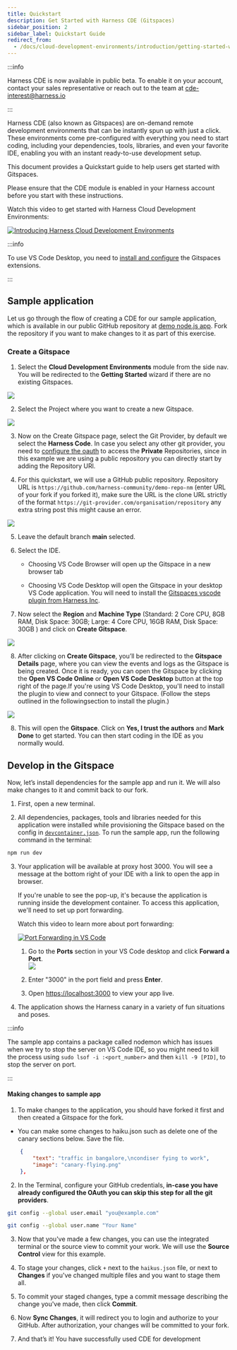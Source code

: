 ```yaml
---
title: Quickstart 
description: Get Started with Harness CDE (Gitspaces)
sidebar_position: 2
sidebar_label: Quickstart Guide
redirect_from:
  - /docs/cloud-development-environments/introduction/getting-started-with-cde
---
```


:::info

Harness CDE is now available in public beta. To enable it on your account, contact your sales representative or reach out to the team at cde-interest@harness.io 

:::

Harness CDE (also known as Gitspaces) are on-demand remote development environments that can be instantly spun up with just a click. These environments come pre-configured with everything you need to start coding, including your dependencies, tools, libraries, and even your favorite IDE, enabling you with an instant ready-to-use development setup.

This document provides a Quickstart guide to help users get started with Gitspaces. 

Please ensure that the CDE module is enabled in your Harness account before you start with these instructions. 

Watch this video to get started with Harness Cloud Development Environments:

[![Introducing Harness Cloud Development Environments](https://markdown-videos-api.jorgenkh.no/url?url=https%3A%2F%2Fyoutu.be%2F73eGzg3qs8w%3Fsi%3D32qGSyxMDWlN-UfL)](https://youtu.be/73eGzg3qs8w?si=32qGSyxMDWlN-UfL)


:::info

To use VS Code Desktop, you need to [install and configure](#install-gitspace-vs-code-extension-for-vs-code-desktop) the Gitspaces extensions.  

:::

## Sample application

Let us go through the flow of creating a CDE for our sample application, which is available in our public GitHub repository at [demo node.js app](https://github.com/harness-community/demo-repo-nm). Fork the repository if you want to make changes to it as part of this exercise. 

### Create a Gitspace

1. Select the **Cloud Development Environments** module from the side nav. You will be redirected to the **Getting Started** wizard if there are no existing Gitspaces. 

![](./static/select-module.png)

2. Select the Project where you want to create a new Gitspace. 

![](./static/select-project.png)

3. Now on the Create Gitspace page, select the Git Provider, by default we select the **Harness Code**. In case you select any other git provider, you need to [configure the oauth](https://developer.harness.io/docs/platform/git-experience/oauth-integration/#configure-oauth-for-git-provider) to access the **Private** Repositories, since in this example we are using a public repository you can directly start by adding the Repository URl.

4. For this quickstart, we will use a GitHub public repository. Repository URL is `https://github.com/harness-community/demo-repo-nm` (enter URL of your fork if you forked it), make sure the URL is the clone URL strictly of the format `https://git-provider.com/organisation/repository` any extra string post this might cause an error. 

![](./static/configure-oauth.png)

5. Leave the default branch **main** selected.

6. Select the IDE.  

    - Choosing VS Code Browser will open up the Gitspace in a new browser tab

    - Choosing VS Code Desktop will open the Gitspace in your desktop VS Code application. You will need to install the [Gitspaces vscode plugin from Harness Inc](https://marketplace.visualstudio.com/items?itemName=harness-inc.gitspaces).

7. Now select the **Region** and **Machine Type** (Standard: 2 Core CPU, 8GB RAM, Disk Space: 30GB; Large: 4 Core CPU, 16GB RAM, Disk Space: 30GB ) and click on **Create Gitspace**.

![](./static/create-gitspace.png)

8. After clicking on **Create Gitspace**, you’ll be redirected to the **Gitspace Details** page, where you can view the events and logs as the Gitspace is being created. Once it is ready, you can open the Gitspace by clicking the **Open VS Code Online** or **Open VS Code Desktop** button at the top right of the page.If you're using VS Code Desktop, you'll need to install the plugin to view and connect to your Gitspace. (Follow the steps outlined in the followingsection to install the plugin.)

![](./static/gitspaces-starting.png)

8. This will open the **Gitspace**. Click on **Yes, I trust the authors** and **Mark Done** to get started. You can then start coding in the IDE as you normally would.

## Develop in the Gitspace

Now, let’s install dependencies for the sample app and run it. We will also make changes to it and commit back to our fork.

1. First, open a new terminal.

2. All dependencies, packages, tools and libraries needed for this application were installed while provisioning the Gitspace based on the config in [`devcontainer.json`](https://github.com/harness-community/demo-repo-nm/blob/main/.devcontainer/devcontainer.json). To run the sample app, run the following command in the terminal:

```sh
npm run dev
```

3. Your application will be available at proxy host 3000. You will see a message at the bottom right of your IDE with a link to open the app in browser. 

    If you're unable to see the pop-up, it's because the application is running inside the development container. To access this application, we'll need to set up port forwarding. 
    
    Watch this video to learn more about port forwarding:
    
    [![Port Forwarding in VS Code](https://markdown-videos-api.jorgenkh.no/url?url=https%3A%2F%2Fyoutu.be%2FMGcNbaEOgR4%3Fsi%3DqGvdhMoQ2gDzfOfB)](https://youtu.be/MGcNbaEOgR4?si=qGvdhMoQ2gDzfOfB)

 

    1. Go to the **Ports** section in your VS Code desktop and click **Forward a Port**.  
        ![](./static/forward-port-cde.png)

    2. Enter "3000" in the port field and press **Enter**.
    3. Open [https://localhost:3000](https://localhost:3000) to view your app live.

4. The application shows the Harness canary in a variety of fun situations and poses.


:::info

The sample app contains a package called nodemon which has issues when we try to stop the server on VS Code IDE, so you might need to kill the process using `sudo lsof -i :<port_number>` and then `kill -9 [PID]`, to stop the server on port. 

:::

#### Making changes to sample app

1. To make changes to the application, you should  have forked it first and then created a Gitspace for the fork.

- You can make some changes to haiku.json such as delete one of the canary sections below. Save the file.

```json
    {
        "text": "traffic in bangalore,\ncondiser fying to work",
        "image": "canary-flying.png"
    },
```

2. In the Terminal, configure your GitHub credentials, **in-case you have already configured the OAuth you can skip this step for all the git providers**. 

```sh
git config --global user.email "you@example.com" 

git config --global user.name "Your Name"
```

3. Now that you've made a few changes, you can use the integrated terminal or the source view to commit your work. We will use the **Source Control** view for this example.

4. To stage your changes, click `+` next to the `haikus.json` file, or next to **Changes** if you've changed multiple files and you want to stage them all.

5. To commit your staged changes, type a commit message describing the change you've made, then click **Commit**.

6. Now **Sync Changes**, it will redirect you to login and authorize to your GitHub. After authorization, your changes will be committed to your fork.

7. And that’s it! You have successfully used CDE for development

